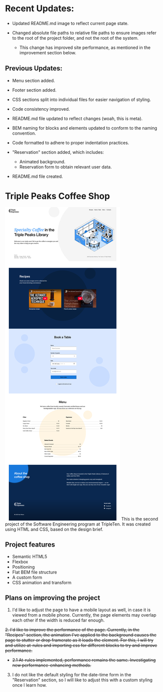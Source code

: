 # Recent Updates:
###
* Updated README.md image to reflect current page state.

* Changed absolute file paths to relative file paths to ensure images refer to the root of the project folder, and not the root of the system.

  - This change has improved site performance, as mentioned in the improvement section below.

## Previous Updates:
####
* Menu section added.

* Footer section added.

* CSS sections split into individual files for easier navigation of styling.

* Code consistency improved.

* README.md file updated to reflect changes (woah, this is meta).

* BEM naming for blocks and elements updated to conform to the naming convention.

* Code formatted to adhere to proper indentation practices.

* "Reservation" section added, which includes:
  * Animated background.
  * Reservation form to obtain relevant user data.

* README.md file created.
# Triple Peaks Coffee Shop
![Coffee Shop](./images/demo/Triple%20Peaks%20Coffee%20Project%20Image.png)
This is the second project of the Software Engineering program at TripleTen. It was created using HTML and CSS, based on the design brief.

## Project features

- Semantic HTML5
- Flexbox
- Positioning
- Flat BEM file structure
- A custom form
- CSS animation and transform

## Plans on improving the project

1. I'd like to adjust the page to have a mobile layout as well, in case it is viewed from a mobile phone. Currently, the page elements may overlap each other if the width is reduced far enough.

 ~~2. I'd like to improve the performance of the page. Currently, in the "Recipes" section, the animation I've applied to the background causes the page to stutter or drop framerate as it loads the element. For this, I will try and utilize at-rules and importing css for different blocks to try and improve performance.~~

  - ~~2.1 At-rules implemented, performance remains the same. Investigating new performance-enhancing methods.~~

3. I do not like the default styling for the date-time form in the "Reservation" section, so I will like to adjust this with a custom styling once I learn how.
